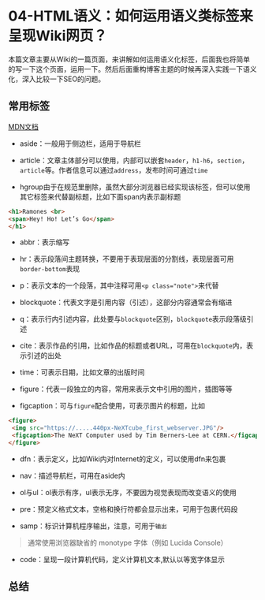# 04-HTML语义：如何运用语义类标签来呈现Wiki网页？

本篇文章主要从Wiki的一篇页面，来讲解如何运用语义化标签，后面我也将简单的写一下这个页面，运用一下。然后后面重构博客主题的时候再深入实践一下语义化，深入比较一下SEO的问题。

## 常用标签

[MDN文档]("https://developer.mozilla.org/zh-CN/docs/Web/HTML/Element")

* aside：一般用于侧边栏，适用于导航栏

* article：文章主体部分可以使用，内部可以嵌套`header`，`h1-h6`，`section`，`article`等。作者信息可以通过`address`，发布时间可通过`time`

* hgroup由于在规范里删除，虽然大部分浏览器已经实现该标签，但可以使用其它标签来代替副标题，比如下面span内表示副标题

```html
<h1>Ramones <br>
<span>Hey! Ho! Let’s Go</span>
</h1>
```

* abbr：表示缩写

* hr：表示段落间主题转换，不要用于表现层面的分割线，表现层面可用`border-bottom`表现

* p：表示文本的一个段落，其中注释可用`<p class="note">`来代替

* blockquote：代表文字是引用内容（引述），这部分内容通常会有缩进

* q：表示行内引述内容，此处要与`blockquote`区别，`blockquote`表示段落级引述

* cite：表示作品的引用，比如作品的标题或者URL，可用在`blockquote`内，表示引述的出处

* time：可表示日期，比如文章的出版时间

* figure：代表一段独立的内容，常用来表示文中引用的图片，插图等等

* figcaption：可与`figure`配合使用，可表示图片的标题，比如

```html
<figure>
 <img src="https://.....440px-NeXTcube_first_webserver.JPG"/>
 <figcaption>The NeXT Computer used by Tim Berners-Lee at CERN.</figcaption>
</figure>
```

* dfn：表示定义，比如Wiki内对Internet的定义，可以使用dfn来包裹

* nav：描述导航栏，可用在aside内

* ol与ul：ol表示有序，ul表示无序，不要因为视觉表现而改变语义的使用

* pre：预定义格式文本，空格和换行符都会显示出来，可用于包裹代码段

* samp：标识计算机程序输出，注意，可用于`输出`

> 通常使用浏览器缺省的 monotype 字体（例如 Lucida Console）

* code：呈现一段计算机代码，定义计算机文本,默认以等宽字体显示

## 总结

